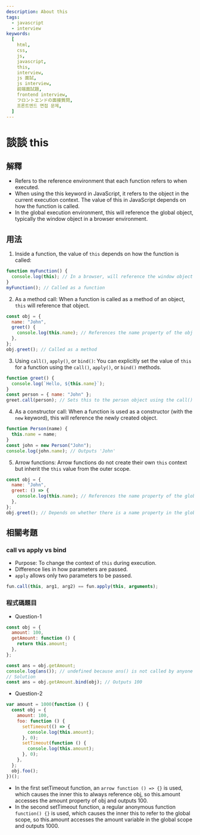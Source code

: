 ```yaml
---
description: About this
tags:
  - javascript
  - interview
keywords:
  [
    html,
    css,
    js,
    javascript,
    this,
    interview,
    js 面試,
    js interview,
    前端面試題,
    frontend interview,
    フロントエンドの面接質問,
    프론트엔드 면접 문제,
  ]
---
```


# 談談 this

## 解釋

- Refers to the reference environment that each function refers to when executed.
- When using the this keyword in JavaScript, it refers to the object in the current execution context. The value of this in JavaScript depends on how the function is called.
- In the global execution environment, this will reference the global object, typically the window object in a browser environment.

## 用法

1. Inside a function, the value of `this` depends on how the function is called:

```js
function myFunction() {
  console.log(this); // In a browser, will reference the window object
}
myFunction(); // Called as a function
```

2. As a method call: When a function is called as a method of an object, `this` will reference that object.

```js
const obj = {
  name: "John",
  greet() {
    console.log(this.name); // References the name property of the obj object
  },
};
obj.greet(); // Called as a method
```

3. Using `call()`, `apply()`, or `bind()`: You can explicitly set the value of `this` for a function using the `call()`, `apply()`, or `bind()` methods.

```js
function greet() {
  console.log(`Hello, ${this.name}`);
}
const person = { name: "John" };
greet.call(person); // Sets this to the person object using the call() method
```

4. As a constructor call: When a function is used as a constructor (with the `new` keyword), this will reference the newly created object.

```js
function Person(name) {
  this.name = name;
}
const john = new Person("John");
console.log(john.name); // Outputs 'John'
```

5. Arrow functions: Arrow functions do not create their own `this` context but inherit the `this` value from the outer scope.

```js
const obj = {
  name: "John",
  greet: () => {
    console.log(this.name); // References the name property of the global context (if exists)
  },
};
obj.greet(); // Depends on whether there is a name property in the global context
```

## 相關考題

### call vs apply vs bind

- Purpose: To change the context of `this` during execution.
- Difference lies in how parameters are passed.
- `apply` allows only two parameters to be passed.

```javascript
fun.call(this, arg1, arg2) == fun.apply(this, arguments);
```

### 程式碼題目

- Question-1

```js
const obj = {
  amount: 100,
  getAmount: function () {
    return this.amount;
  },
};

const ans = obj.getAmount;
console.log(ans()); // undefined because ans() is not called by anyone
// Solution
const ans = obj.getAmount.bind(obj); // Outputs 100
```

- Question-2

```js
var amount = 1000(function () {
  const obj = {
    amount: 100,
    foo: function () {
      setTimeout(() => {
        console.log(this.amount);
      }, 0);
      setTimeout(function () {
        console.log(this.amount);
      }, 0);
    },
  };
  obj.foo();
})();
```

- In the first setTimeout function, an `arrow function () => {}` is used, which causes the inner this to always reference obj, so this.amount accesses the amount property of obj and outputs 100.
- In the second setTimeout function, a regular anonymous function `function() {}` is used, which causes the inner this to refer to the global scope, so this.amount accesses the amount variable in the global scope and outputs 1000.
